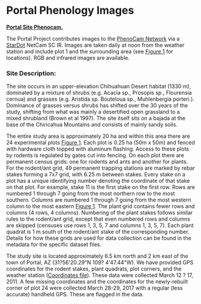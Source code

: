 # Portal Phenology Images

[**Portal Site Phenocam.**](http://phenocam.sr.unh.edu/webcam/sites/portal/)


The Portal Project contributes images to the [PhenoCam Network](http://phenocam.sr.unh.edu/webcam/) via a [StarDot](http://www.stardot-tech.com/) NetCam SC IR. Images are taken daily at noon from the weather station and include plot 1 and the surrounding area (see [Figure 1](SiteandMethods/Portal_Figure1.tif) for locations). RGB and infrared images are available.

### Site Description:

The site occurs in an upper-elevation Chihuahuan Desert habitat (1330 m), dominated by a mixture of shrubs (e.g. Acacia sp., Prosopis sp., Flourensia cernua) and grasses (e.g. Aristida sp. Bouteloua sp., Muhlenbergia porteri.). Dominance of grasses versus shrubs has shifted over the 30 years of the study, shifting from what was mainly a desertified open grassland to a mixed shrubland (Brown et al 1997). The site itself sits on a bajada at the base of the Chiricahua Mountains and consists of mainly sandy soils.

The entire study area is approximately 20 ha and within this area there are 24 experimental plots [Figure 1](SiteandMethods/Portal_Figure1.tif). Each plot is 0.25 ha (50m x 50m) and fenced with hardware cloth topped with aluminum flashing. Access to these plots by rodents is regulated by gates cut into fencing. On each plot there are permanent census grids: one for rodents and ants and another for plants. For the rodent/ant grid, 49 permanent trapping stations are marked by rebar stakes forming a 7x7 grid, with 6.25 m between stakes. Every stake on a plot has a unique identifying number denoting the coordinate of that stake on that plot. For example, stake 11 is the first stake on the first row. Rows are numbered 1 through 7 going from the most northern row to the most southern. Columns are numbered 1 through 7 going from the most western column to the most eastern [Figure 1](SiteandMethods/Portal_Figure1.tif). The plant grid contains fewer rows and columns (4 rows, 4 columns). Numbering of the plant stakes follows similar rules to the rodent/ant grid, except that even numbered rows and columns are skipped (censuses use rows 1, 3, 5, 7 and columns 1, 3, 5, 7). Each plant quadrat is 1 m south of the rodent/ant stake of the corresponding number. Details for how these grids are used for data collection can be found in the metadata for the specific dataset files. 

The study site is located approximately 6.5 km north and 2 km east of the town of Portal, AZ (31?56'20.29"N 109? 4'47.44"W). We have provided GPS coordinates for the rodent stakes, plant quadrats, plot corners, and the weather station ([Coordinates file](SiteandMethods/Portal_UTMcoords.csv)). These data were collected March 12 ? 17, 2011. A few missing coordinates and the coordinates for the newly-rebuilt corner of plot 24 were collected March 28-29, 2017 with a regular (less accurate) handheld GPS. These are flagged in the data.

